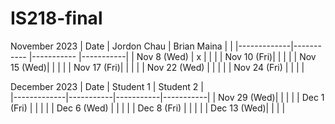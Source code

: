 # IS218-final
November 2023
| Date        | Jordon Chau | Brian Maina |           |
|-------------|-----------  |-----------  |-----------|
| Nov 8 (Wed) |     x       |             |           |
| Nov 10 (Fri)|             |             |           |
| Nov 15 (Wed)|             |             |           |
| Nov 17 (Fri)|             |             |           |
| Nov 22 (Wed) |            |             |           |  <!-- Skipped for Thanksgiving -->
| Nov 24 (Fri) |            |             |           |  <!-- Skipped for Thanksgiving -->

December 2023
| Date        | Student 1 | Student 2 |  
|-------------|-----------|-----------|-----------|
| Nov 29 (Wed)|           |           |           |
| Dec 1 (Fri) |           |           |           |
| Dec 6 (Wed) |           |           |           |
| Dec 8 (Fri) |           |           |           |
| Dec 13 (Wed)|           |           |           |
